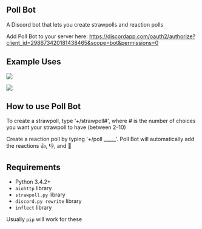 ## Poll Bot

A Discord bot that lets you create strawpolls and reaction polls

Add Poll Bot to your server here: https://discordapp.com/oauth2/authorize?client_id=298673420181438465&scope=bot&permissions=0

## Example Uses
<p>
<img src="http://i.imgur.com/0amI2YV.gif" style="width:auto;">
</p>
<p>
<img src="http://i.imgur.com/ZwcuzEJ.gif" style="width:auto;">
</p>

## How to use Poll Bot
To create a strawpoll, type ‘+/strawpoll#', where # is the number of choices you want your strawpoll to have (between 2-10)

Create a reaction poll by typing '+/poll _____’. Poll Bot will automatically add the reactions 👍, 👎, and 🤷

## Requirements

- Python 3.4.2+
- `aiohttp` library
- `strawpoll.py` library
- `discord.py rewrite` library
- `inflect` library

Usually `pip` will work for these
